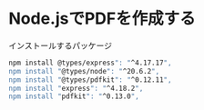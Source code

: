 # Node.jsでPDFを作成する

インストールするパッケージ
```bash
npm install @types/express": "^4.17.17",
npm install "@types/node": "^20.6.2",
npm install "@types/pdfkit": "^0.12.11",
npm install "express": "^4.18.2",
npm install "pdfkit": "^0.13.0",
```